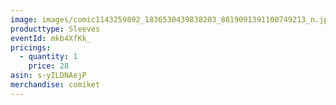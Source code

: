 ```yaml
---
image: images/comic1143259892_1836530439838203_8819091391100749213_n.jpg
producttype: Sleeves
eventId: mkb4XfKk_
pricings:
  - quantity: 1
    price: 28
asin: s-yILDNAejP
merchandise: comiket
---
```

